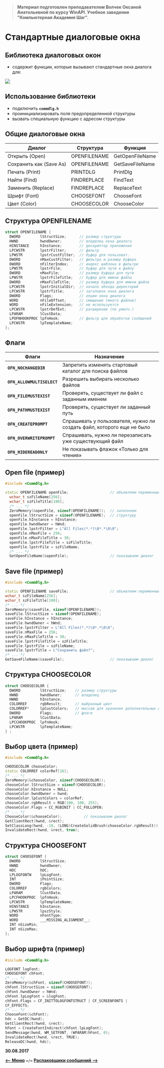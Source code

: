 > **Материал подготовлен преподавателем Волчек Оксаной Анатольевной по курсу WinAPI. Учебное заведение "Компьютерная Академия Шаг".**

Стандартные диалоговые окна
===

Библиотека диалоговых окон
---

* содержит функции, которые вызывают стандартные окна диалога для:

![](https://pp.userapi.com/c639425/v639425675/3b36f/ZJOeq5MrOvU.jpg)

Использование библиотеки
---

* подключить **`commdlg.h`**
* проинициализировать поля предопределенной структуры
* вызвать специальную функцию c адресом структуры

Общие диалоговые окна
---

Диалог                    |Структура        |Функция
--------------------------|-----------------|---------------
Открыть (Open)            | OPENFILENAME    |  GetOpenFileName
Сохранить как (Save As)   | OPENFILENAME    |  GetSaveFileName
Печать (Print)            | PRINTDLG        |  PrintDlg
Найти (Find)              | FINDREPLACE     |  FindText
Заменить (Replace)        | FINDREPLACE     |  ReplaceText
Шрифт (Font)              | CHOOSEFONT      |  ChooseFont
Цвет (Color)              | CHOOSECOLOR     |  ChooseColor

Структура OPENFILENAME
---

```cpp
struct OPENFILENAME {
  DWORD         lStructSize;      // размер структуры
  HWND          hwndOwner;        // владелец окна диалога
  HINSTANCE     hInstance;        // дескриптор приложения
  LPCWSTR       lpstrFilter;      // фильтр
  LPWSTR        lpstrCustFilter;  // буфер для пользоват.
  DWORD         nMaxCustFilter;   // фильтра и размер буфера
  DWORD         nFilterIndex;     // индекс шаблона в фильтре
  LPWSTR        lpstrFile;        // буфер для пути к файлу
  DWORD         nMaxFile;         // размер буфера для пути
  LPWSTR        lpstrFileTitle;   // буфер для имени файла
  DWORD         nMaxFileTitle;    // размер буфера для имени файла
  LPCWSTR       lpstrInitialDir;  // начало обхода директорий
  LPCWSTR       lpstrTitle;       // заголовок окна диалога
  DWORD         Flags;            // опции окна диалога
  WORD          nFileOffset;      // смещение (много файлов)
  WORD          nFileExtension;   // не используется
  LPCWSTR       lpstrDefExt;      // расширение (по умолч.)
  LPARAM        lCustData;
  LPOFNHOOKPROC lpfnHook;         // фильтр для обработки сообщений
  LPCWSTR       lpTemplateName;
};
```

Флаги
---

Флаги                         |Назначение
------------------------------|--------------
**`OFN_NOCHANGEDIR`**         | Запретить изменять стартовый каталог для поиска файлов
**`OFN_ALLOWMULTISELECT`**    | Разрешить выбирать несколько файлов
**`OFN_FILEMUSTEXIST`**       | Проверять, существует ли файл с заданным именем
**`OFN_PATHMUSTEXIST`**       | Проверять, существует ли заданный путь
**`OFN_CREATEPROMPT`**        | Спрашивать у пользователя, нужно ли создать файл, которого еще не было
**`OFN_OVERWRITEPROMPT`**     | Спрашивать, нужно ли перезаписать уже существующий файл
**`OFN_HIDEREADONLY`**        | Не показывать флажок «Только для чтения»

Open file (пример)
---

```cpp
#include <CommDlg.h>

static OPENFILENAME openFile;                   // объявляем переменные
  wchar_t szFileName[256];
  wchar_t szFileTitle[100];
  /* ... */
  ZeroMemory(&openFile, sizeof(OPENFILENAME));  // заполняем 
  openFile.lStructSize = sizeof(OPENFILENAME);  // структуру 
  openFile.hInstance = hInstance;
  openFile.hwndOwner = hWnd;
  openFile.lpstrFilter = L"All Files(*.*)\0*.*\0\0";
  openFile.nMaxFile = 256;
  openFile.nMaxFileTitle = 30;
  openFile.lpstrFileTitle = szFileTitle;
  openFile.lpstrFile = szFileName;
  /* ... */
  GetOpenFileName(&openFile);                   // показываем диалог
```

Save file (пример)
---

```cpp
#include <CommDlg.h>

static OPENFILENAME saveFile;                   // объявляем переменные
wchar_t szFileName[256];
wchar_t szFileTitle[100];
/* ... */
ZeroMemory(&saveFile, sizeof(OPENFILENAME));
saveFile.lStructSize = sizeof(OPENFILENAME);
saveFile.hInstance = hInstance;
saveFile.hwndOwner = hWnd;
saveFile.lpstrFilter = L"All Files(*.*)\0*.*\0\0";
saveFile.nMaxFile = 256;
saveFile.nMaxFileTitle = 30;
saveFile.lpstrFileTitle = szFileTitle;
saveFile.lpstrFile = szFileName;
saveFile.lpstrTitle = L"Сохранить файл?";
/* ... */
GetSaveFileName(&saveFile);                     // показываем диалог
```

Структура CHOOSECOLOR
---

```cpp
struct CHOOSECOLOR {
  DWORD         lStructSize;    // размер структуры
  HWND          hwndOwner;      // владелец
  HWND          hInstance;
  COLORREF      rgbResult;      // выбранный цвет
  COLORREF*     lpCustColors;   // массив для хранения дополнительных цветов
  DWORD         Flags;          // флаги
  LPARAM        lCustData;
  LPCCHOOKPROC  lpfnHook;
  LPCWSTR       lpTemplateName;
} ;
```

Выбор цвета (пример)
---

```cpp
#include <CommDlg.h>

CHOOSECOLOR chooseColor;
static COLORREF colorRef[16];
/* ... */
ZeroMemory(&chooseColor, sizeof(CHOOSECOLOR));
chooseColor.lStructSize = sizeof(CHOOSECOLOR);
chooseColor.hInstance = NULL;
сhooseColor.hwndOwner = hwnd;
chooseColor.lpCustColors = colorRef;
chooseColor.rgbResult = RGB(100, 100, 255);
chooseColor.Flags = CC_RGBINIT | CC_FULLOPEN;
/* ... */
ChooseColor(&chooseColor);          // показываем диалог
GetClientRect(hwnd, &rect);
SetClassLong(hwnd, -10, (LONG)CreateSolidBrush(chooseColor.rgbResult));
InvalidateRect(hwnd, &rect, true);
```

Структура CHOOSEFONT
---

```cpp
struct CHOOSEFONT {
  DWORD         lStructSize;
  HWND          hwndOwner;
  HDC           hDC;     
  LPLOGFONTW    lpLogFont; 
  INT           iPointSize;
  DWORD         Flags;              
  COLORREF      rgbColors;      
  LPARAM        lCustData;      
  LPCFHOOKPROC  lpfnHook;
  LPCWSTR       lpTemplateName;
  HINSTANCE     hInstance; 
  LPWSTR        lpszStyle; 
  WORD          nFontType;
  WORD          ___MISSING_ALIGNMENT__;
  INT nSizeMin;
  INT nSizeMax;
};
```

Выбор шрифта (пример)
---

```cpp
#include <CommDlg.h>

LOGFONT logFont;
CHOOSEFONT chFont;
/* ... */
ZeroMemory(&chFont, sizeof(CHOOSEFONT));
chFont.lStructSize = sizeof(CHOOSEFONT);
chFont.hwndOwner = hWnd;
chFont.lpLogFont = &logFont;
chFont.Flags = CF_INITTOLOGFONTSTRUCT | CF_SCREENFONTS |  
CF_EFFECTS;
/* ... */
ChooseFont(&chFont);
hdc = GetDC(hwnd);
GetClientRect(hwnd, &rect);
hFont = CreateFontIndirect(chFont.lpLogFont);
SendMessage(hwnd, WM_SETFONT, (WPARAM)hFont, 0);  
InvalidateRect(hwnd, &rect, TRUE); 
ReleaseDC(hwnd, hdc);
```

**30.08.2017**

[**<-- Меню**](https://github.com/SuvStreet/IT_Step_WinAPI/tree/master/ClassWork/Lesson8#Меню) `=/=` [**Распаковщики сообщений -->**](https://github.com/SuvStreet/IT_Step_WinAPI/tree/master/ClassWork/Lesson_10#Распаковщики-сообщений)
